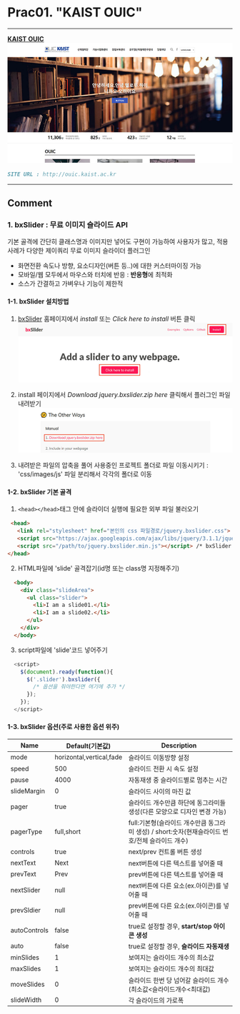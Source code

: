 # Prac01. "KAIST OUIC"

---

**[KAIST OUIC](/ouic/ouic.html)**
![KAIST OUIC](/mainVisual/prac01_img.jpg)
```markdown
SITE URL : http://ouic.kaist.ac.kr
```

---

## Comment

### 1. bxSlider : 무료 이미지 슬라이드 API
기본 골격에 간단히 클래스명과 이미지만 넣어도 구현이 가능하여 사용자가 많고, 적용사례가 다양한 제이쿼리 무료 이미지 슬라이더 플러그인
* 화면전환 속도나 방향, 요소디자인(버튼 등..)에  대한 커스터마이징 가능
* 모바일/웹 모두에서 마우스와 터치에 반응 : **반응형**에 최적화 
* 소스가 간결하고 가벼우나 기능이 제한적

#### 1-1. bxSlider 설치방법
1. [bxSlider](http://bxslider.com/) 홈페이지에서 *install* 또는 *Click here to install* 버튼 클릭  
![bxSlider_click](/comment/prac01/comment01.jpg)

2. install 페이지에서 *Download jquery.bxslider.zip here* 클릭해서 플러그인 파일 내려받기  
![bxSlider_download](/comment/prac01/comment02.jpg)

3. 내려받은 파일의 압축을 풀어 사용중인 프로젝트 폴더로 파일 이동시키기 : 'css/images/js' 파일 분리해서 각각의 폴더로 이동  

#### 1-2. bxSlider 기본 골격
1. `<head></head>`태그 안에 슬라이더 실행에 필요한 외부 파일 불러오기  
```html
 <head>
   <link rel="stylesheet" href="본인의 css 파일경로/jquery.bxslider.css"> /* 슬라이더 스타일시트 */
   <script src="https://ajax.googleapis.com/ajax/libs/jquery/3.1.1/jquery.min.js"></script> /* 최신버전 확인하기 */
   <script src="/path/to/jquery.bxslider.min.js"></script> /* bxSlider 본체 */
</head>
```  
2. HTML파일에 'slide' 골격잡기(id명 또는 class명 지정해주기)  
```html
  <body>
    <div class="slideArea">
      <ul class="slider">
        <li>I am a slide01.</li>
        <li>I am a slide02.</li>
      </ul>
    </div>
  </body>
```  
3. script파일에 'slide'코드 넣어주기  
```javascript
  <script>
    $(document).ready(function(){
      $('.slider').bxslider({
        /* 옵션을 줘야한다면 여기에 추가 */
      });
    });
  </script>
```  

#### 1-3. bxSlider 옵션(주로 사용한 옵션 위주)  
| Name | Default(기본값) | Description |  
|------|-----------------|-------------|  
| mode | horizontal,vertical,fade | 슬라이드 이동방향 설정 |  
| speed | 500 | 슬라이드 전환 시 속도 설정 |  
| pause | 4000 | 자동재생 중 슬라이드별로 멈추는 시간 |  
| slideMargin | 0 | 슬라이드 사이의 마진 값 |  
| pager | true | 슬라이드 개수만큼 하단에 동그라미들 생성(다른 모양으로 디자인 변경 가능) |  
| pagerType | full,short | full:기본형(슬라이드 개수만큼 동그라미 생성) / short:숫자(현재슬라이드 번호/전체 슬라이드 개수) |  
| controls | true | next/prev 컨트롤 버튼 생성 |  
| nextText | Next | next버튼에 다른 텍스트를 넣어줄 때 |  
| prevText | Prev | prev버튼에 다른 텍스트를 넣어줄 때 |  
| nextSlider | null | next버튼에 다른 요소(ex.아이콘)를 넣어줄 때 |  
| prevSldier | null | prev버튼에 다른 요소(ex.아이콘)를 넣어줄 때 |  
| autoControls | false | true로 설정할 경우, **start/stop 아이콘 생성** |  
| auto | false | true로 설정할 경우, **슬라이드 자동재생** |  
| minSlides | 1 | 보여지는 슬라이드 개수의 최소값 |  
| maxSlides | 1 | 보여지는 슬라이드 개수의 최대값 |  
| moveSlides | 0 | 슬라이드 한번 당 넘어갈 슬라이드 개수(최소값<슬라이드개수<최대값) |  
| slideWidth | 0 | 각 슬라이드의 가로폭 |  